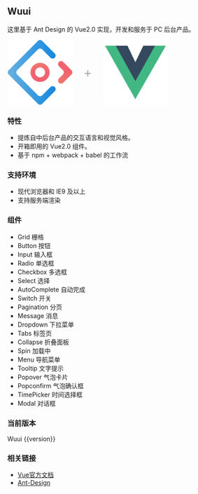  <script>
   import Wuui from 'wuui'
   export default {
     data () {
       return {
         version: Wuui.version
       }
     }
   }
 </script>

 ## Wuui

 这里基于 Ant Design 的 Vue2.0 实现，开发和服务于 PC 后台产品。

 <div class="pic-plus">
   <img width="150" src="../../assets/images/ant.svg">
   <span>+</span>
   <img width="150" src="../../assets/images/vue.svg">
 </div>

<style>
.pic-plus > * {
  display: inline-block !important;
  vertical-align: middle;
}
.pic-plus span {
  font-size: 30px;
  color: #aaa;
  margin: 0 20px;
}
</style>

### 特性

- 提炼自中后台产品的交互语言和视觉风格。
- 开箱即用的 Vue2.0 组件。
- 基于 npm + webpack + babel 的工作流

### 支持环境

* 现代浏览器和 IE9 及以上
* 支持服务端渲染

### 组件

 <ul class="component-list">
   <li><router-link active-class="active" to='grid' exact> Grid 栅格 </router-link></li>
   <li><router-link active-class="active" to='button' exact> Button 按钮 </router-link></li>
   <li><router-link active-class="active" to='input' exact> Input 输入框 </router-link></li>
   <li><router-link active-class="active" to='radio' exact> Radio 单选框 </router-link></li>
   <li><router-link active-class="active" to='checkbox' exact> Checkbox 多选框 </router-link></li>
   <li><router-link active-class="active" to='select' exact> Select 选择 </router-link></li>
   <li><router-link active-class="active" to='autoComplete' exact> AutoComplete 自动完成 </router-link></li>
   <li><router-link active-class="active" to='switch' exact> Switch 开关 </router-link></li>
   <li><router-link active-class="active" to='pagination' exact> Pagination 分页 </router-link></li>
   <li><router-link active-class="active" to='message' exact> Message 消息 </router-link></li>
   <li><router-link active-class="active" to='dropdown' exact> Dropdown 下拉菜单 </router-link></li>
   <li><router-link active-class="active" to='tabs' exact> Tabs 标签页 </router-link></li>
   <li><router-link active-class="active" to='collapse' exact> Collapse 折叠面板 </router-link></li>
   <li><router-link active-class="active" to='spin' exact> Spin 加载中 </router-link></li>
   <li><router-link active-class="active" to='menu' exact> Menu 导航菜单 </router-link></li>
   <li><router-link active-class="active" to='tooltip' exact> Tooltip 文字提示 </router-link></li>
   <li><router-link active-class="active" to='popover' exact> Popover 气泡卡片 </router-link></li>
   <li><router-link active-class="active" to='popconfirm' exact> Popconfirm 气泡确认框 </router-link></li>
   <li><router-link active-class="active" to='timePicker' exact> TimePicker 时间选择框 </router-link></li>
   <li><router-link active-class="active" to='modal' exact> Modal 对话框 </router-link></li>
 </ul>

### 当前版本

Wuui {{version}}


### 相关链接

- [Vue官方文档](https://cn.vuejs.org/)
- [Ant-Design](https://github.com/ant-design/ant-design/)
